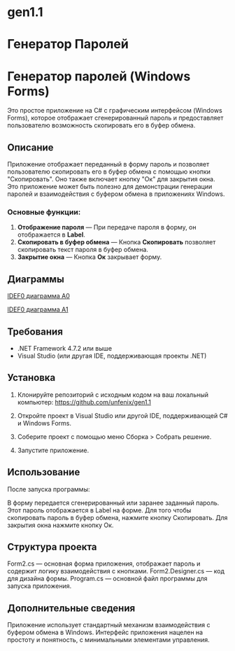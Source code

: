 # gen1.1
# Генератор Паролей
# Генератор паролей (Windows Forms)

Это простое приложение на C# с графическим интерфейсом (Windows Forms), которое отображает сгенерированный пароль и предоставляет пользователю возможность скопировать его в буфер обмена.

## Описание

Приложение отображает переданный в форму пароль и позволяет пользователю скопировать его в буфер обмена с помощью кнопки "Скопировать". Оно также включает кнопку "Ок" для закрытия окна. Это приложение может быть полезно для демонстрации генерации паролей и взаимодействия с буфером обмена в приложениях Windows.

### Основные функции:
1. **Отображение пароля** — При передаче пароля в форму, он отображается в **Label**.
2. **Скопировать в буфер обмена** — Кнопка **Скопировать** позволяет скопировать текст пароля в буфер обмена.
3. **Закрытие окна** — Кнопка **Ок** закрывает форму.

## Диаграммы
[IDEF0 диаграмма A0](https://viewer.diagrams.net/?tags=%7B%7D&lightbox=1&highlight=0000ff&edit=_blank&layers=1&nav=1&title=gen1.png#R%3Cmxfile%3E%3Cdiagram%20name%3D%22%D0%A1%D1%82%D1%80%D0%B0%D0%BD%D0%B8%D1%86%D0%B0%20%E2%80%94%201%22%20id%3D%22uUIk1onNlPaJ4hzw-T1V%22%3E5VlNc5swEP01HNsBBBiOxh9JD20z4%2Bm0PWUYoxg1GDlCjk1%2FfQVIIAmcOI7teFwfNNLTSqB9%2B1ZCNsBoub0h0Sr5imOYGrYZbw0wNmzb8zxWlkBRA47t1MCCoLiGrBaYob%2BQgyZH1yiGuWJIMU4pWqngHGcZnFMFiwjBG9XsAafqU1fRAnaA2TxKu%2BhPFNOkRn170OK3EC0S8WTLC%2BqeZSSM%2BUryJIrxRoLAxAAjgjGta8vtCKal74Rf6nHTHb3NixGY0X0GTLPMXT%2FZ3%2B6%2FW7ezp%2FsfAKfWJz7Lc5Su%2BYKNsWkMrbIMQVW6VTkWdcvwzaruS%2FVJVVZjQ7PC7aocsbkrcCp1yUNCYVZ5iBbC7QSvsxiWb24aINwkiMLZKpqXvRsWZwxL6DJlLYtVu54Qy4KEwq0Ecc%2FcQLyElBTMhPfaDmeJh6k94O1NS3pjk8iEC8OIB9qimbvlglU4HW%2Bgxu1So3sJZvGwjHHWmqdRnqO56hjVizvdBGNFA10nSU5we3wgMALTiKJnVTl9fuFPuMOIvUnDgWWrHABPc22O12QO%2BSg50rWJdDI7E9GILCDtTFTR1Cz7cOYGvaIKHBHxtXgaUZn7iWTaoZ%2FFNmMgzCnBj3CEU0wYnuGMdYdRihZZGReMbMjw8AGlqWYjRUqpFMSy3pAPW6I4Lh%2FTK709w2p%2F9XWYB131NTZy5IFTic8%2FtviYc0jxq2x89gaWAH5XgGn6AhhvZftxIbfuIEFsdSWbLzu%2BDu%2FXs%2F6F6N4xVfatQ3Xv6GGk5%2BYdumc0RoVktioN8lNkhqA%2FM4SS2IGUH4ad%2FKBlBiAhdTkSJcPD680YjuWo%2B7XZzRjeOROGOK8eMWNsEa0TRhAEvF3nC9fxebtNF2WjkBp7J4tLSQK%2Bpl03KNfd%2Fg5LCZ75sUcBq%2F%2BAHbz1PHw1wnV1Qnq2%2BvMK1z7hVu%2FKG731yiZ%2F6RIFgUqd6xy4T%2BsTOfpEpxYleEGUweR6xQd8dddsku4ZxBff%2Ftk%2BZjfWKH9ePuRf1sldseq7fjia9gAA2jGbnRkOPmZrGnzHufvD5Gsf6ZjdHKvFRMHJ5NsbND0Ju9Rt80ld3z7Jt1WsdKS7rKBCrIvWeUfUPRG3%2BzbLVRk65%2Bm4l7KehHs8nTu2ssuyz%2BnXdtr%2FSueHb9PaNVrznX4mnTu9Oh8yh4Arlq6WXE%2B4RbNm%2B%2B9DTVr7Fw6Y%2FAM%3D%3C%2Fdiagram%3E%3C%2Fmxfile%3E)

[IDEF0 диаграмма А1](https://viewer.diagrams.net/?tags=%7B%7D&lightbox=1&highlight=0000ff&edit=_blank&layers=1&nav=1&title=gen2.png#R%3Cmxfile%3E%3Cdiagram%20name%3D%22%D0%A1%D1%82%D1%80%D0%B0%D0%BD%D0%B8%D1%86%D0%B0%20%E2%80%94%201%22%20id%3D%22sujONSz3A7YOonvKzMDq%22%3E7Vpbs5s2EP41fowHSVwf8a15SDuZOZ1J2zfG6NikGDmAY7u%2FvgIJ0AVsH8eYhlM%2FaNAiyZK%2B3dW3KyZovjv9kgb77a8kxPEEGuFpghYTCB0H0bIQnJnA9CATbNIoZCLQCF6ifzAXGlx6iEKcSQ1zQuI82svCNUkSvM4lWZCm5Cg3eyWx%2FK%2F7YIM1wcs6iHXplyjMt0zqQqeRf8TRZlv9M7A99mYXVI35SrJtEJKjIELLCZqnhOTsaXea47jYu2pfWL9Vx9t6YilO8ls64JfE%2Fz1%2B9VDy9bf1xy949W3x1wfA15Hl52rFOKQbwKskzbdkQ5IgXjbSWUoOSYiLYQ1aa9p8ImRPhYAKv%2BI8P3M0g0NOqGib72L%2Bls44Pf%2FB%2B5eVP4vK1Kqqi5P4cnHmNTbXYoKde8BFGTmka3xp4VyXgnSD80vtQA0VVXFMdphOiHZMcRzk0Xd5IgFXtk3drsGDPnBI3gIPG%2Fd7EB%2F4P03oRvigKGfLsnTK0ixLoywXZemWpUV7C1X6CkxcyF8Vz0ZZmpWEll4pAXxAVTtk7I%2FbKMcv%2B6Dc6iN1ADLOfPY4zfHpMmL6BlcdTD4H7j9AZU7HxhqBwWVbwRI9oydMoI6JZkJJ6Be%2Bh9bWcZBl0VreF3kTG2uYQtEewBVrKGufcRrRdeH0zSZyXfXbgRE23mrZ90p2s4Hwf%2FhMIjrBBndbxh26Cp7Mwnkv0e0pAyGoDASVgdg%2BaAOVulEv%2B351QT2qi%2Bu4osJ8MKYGsPvUmqG0ASogmncqAwTe1BN%2FZrtzeZJumD3qBrI01YDv2qE41kNUSPUntaN6ks5YrZTAmwmUAAknvl%2Bd44wGrKpDX2xcS1g5r0oqn2kKSY9yCswsy1PyN56TmBSKkpCkIIZBHG2SQlOpahQKNHuN4lhpI%2BhuQQwiSrV93m0XhWFJMNtohazoj2AWQAbS1omF3aKOqC9eYbcC64vIOBpWNRNktI6WjgT%2BaNGrcfiPoOf05spL1y05c2Nqmug9%2B3I1JlBd8M10QCGZwHmuL3fbfbkrhHQsSluN15BVLNHAhuy1Y2IKbtURHLDH42p2vnqrslyOFy4tLhsaL3hLgNV%2FSut213o9NXWrD2YrHSw3dTE5JRKTmn3qWaoFZ5lFaWm4XUkvBdmepXxfo1OB3SP0u5PeC%2Frtteh3b%2Bkm0BIkFj5GdEIKqy%2FTd3du%2BWgclXa2D%2B2oQMtp%2F7BoH0ApdUgpo%2BGMMRGELAVV407qRweaml67qV9hfxSh4Cw02xcNMk0%2FHsAPQQcZWQnxuymk9JXEPn22ZSqp3w6M1fyRoygKGJqnGI82%2F5%2FNVuuj9Q5blQaqJ%2FikMA12MB1T4jhN6qzmO6JVLqXjeLx2Z8kpdegMbXctebWfOz74YdrfbmW2p1iZaT3XymD7YbcUDrhlFVsoaVC7%2B4Crrr%2F5gy%2BMs6paKilxeO0yfVU1UDrOOpI1z740N10FSkM3widfmndEMZd3cj5eP2kC5erRHdpPtmSw7ze%2FOsgsU2Q3mc2IwbaVqyY4OBl9eCx66%2Fk2FBm1FAjQvXcG6kCaz%2Bz7mOyICd%2F%2Bgdf%2FV8KqnVpK8g8NbafVwO%2FXTsG932loA3neU%2B0UdQSNSDM6MVacXSOyvvBKZLG%2BZq015X3Up5%2BjNXNg9WbmtNp84c1Uq%2FlMHi3%2FBQ%3D%3D%3C%2Fdiagram%3E%3C%2Fmxfile%3E)

## Требования

- .NET Framework 4.7.2 или выше
- Visual Studio (или другая IDE, поддерживающая проекты .NET)

## Установка

1. Клонируйте репозиторий с исходным кодом на ваш локальный компьютер: https://github.com/unfenix/gen1.1
   
2. Откройте проект в Visual Studio или другой IDE, поддерживающей C# и Windows Forms.

3. Соберите проект с помощью меню Сборка > Собрать решение.

4. Запустите приложение.

## Использование

После запуска программы:

В форму передается сгенерированный или заранее заданный пароль.
Этот пароль отображается в Label на форме.
Для того чтобы скопировать пароль в буфер обмена, нажмите кнопку Скопировать.
Для закрытия окна нажмите кнопку Ок.

## Структура проекта

Form2.cs — основная форма приложения, отображает пароль и содержит логику взаимодействия с кнопками.
Form2.Designer.cs — код для дизайна формы.
Program.cs — основной файл программы для запуска приложения.

## Дополнительные сведения

Приложение использует стандартный механизм взаимодействия с буфером обмена в Windows.
Интерфейс приложения нацелен на простоту и понятность, с минимальными элементами управления.
